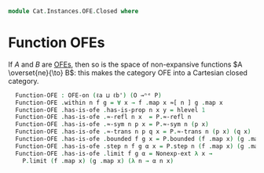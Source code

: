 <!--
```agda
open import Cat.Displayed.Univalence.Thin
open import Cat.Displayed.Total
open import Cat.Instances.OFE
open import Cat.Prelude
```
-->

```agda
module Cat.Instances.OFE.Closed where
```

# Function OFEs

If $A$ and $B$ are [OFEs], then so is the space of non-expansive
functions $A \overset{ne}{\to} B$: this makes the category OFE into a
Cartesian closed category.

[OFEs]: Cat.Instances.OFE.html

<!--
```agda
open OFE-Notation

module _ {ℓa ℓb ℓa' ℓb'} {A : Type ℓa} {B : Type ℓb} (O : OFE-on ℓa' A) (P : OFE-on ℓb' B)
  where
  private
    instance
      _ = O
      _ = P
    module O = OFE-on O
    module P = OFE-on P
```
-->

```agda
  Function-OFE : OFE-on (ℓa ⊔ ℓb') (O →ⁿᵉ P)
  Function-OFE .within n f g = ∀ x → f .map x ≈[ n ] g .map x
  Function-OFE .has-is-ofe .has-is-prop n x y = hlevel 1
  Function-OFE .has-is-ofe .≈-refl n x  = P.≈-refl n
  Function-OFE .has-is-ofe .≈-sym n p x = P.≈-sym n (p x)
  Function-OFE .has-is-ofe .≈-trans n p q x = P.≈-trans n (p x) (q x)
  Function-OFE .has-is-ofe .bounded f g x = P.bounded (f .map x) (g .map x)
  Function-OFE .has-is-ofe .step n f g α x = P.step n (f .map x) (g .map x) (α x)
  Function-OFE .has-is-ofe .limit f g α = Nonexp-ext λ x →
    P.limit (f .map x) (g .map x) (λ n → α n x)
```
